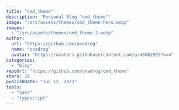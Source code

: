 ```yaml
---
title: "cmd_theme"
description: 'Personal Blog "cmd_theme"'
image: "/src/assets/themes/cmd_theme-hero.webp"
images:
  - "/src/assets/themes/cmd_theme-2.webp"
author:
  url: "https://github.com/onadrog"
  name: "onadrog"
  avatar: "https://avatars.githubusercontent.com/u/46002955?v=4"
categories:
  - "blog"
repoUrl: "https://github.com/onadrog/cmd_theme"
stars: 16
publishDate: "Jun 12, 2023"
tools:
  - "sass"
  - "typescript"
---
```

